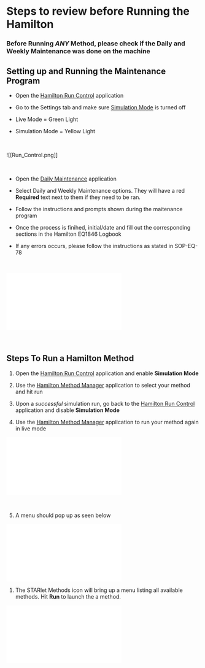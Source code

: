 # Steps to review before Running the Hamilton

  

### Before Running ***ANY*** Method, please check if the Daily and Weekly Maintenance was done on the machine

  

## Setting up and Running the Maintenance Program

  

- Open the <u>Hamilton Run Control</u> application

 - Go to the Settings tab and make sure <u>Simulation Mode</u> is turned off

 - Live Mode = Green Light

 - Simulation Mode = Yellow Light

 <p>&nbsp;</p>


![[Run_Control.png]]


 <p>&nbsp;</p>

- Open the <u>Daily Maintenance</u> application

 - Select Daily and Weekly Maintenance options. They will have a red **Required** text next to them if they need to be ran.

 - Follow the instructions and prompts shown during the maitenance program

 - Once the process is finihed, initial/date and fill out the corresponding sections in the Hamilton EQ1846 Logbook

 - If any errors occurs, please follow the instructions as stated in SOP-EQ-78

 <p>&nbsp;</p>

  

 ![Maintenance](Hamilton_Daily_Maintenance_Required.JPG.md "Maintenance Application Screen")

 <p>&nbsp;</p>

  

## Steps To Run a Hamilton Method

 1) Open the <u>Hamilton Run Control</u> application and enable **Simulation Mode**

 2) Use the <u>Hamilton Method Manager</u> application to select your method and hit run

 3) Upon a *successful* simulation run, go back to the <u>Hamilton Run Control</u> application and disable **Simulation Mode**

 4) Use the <u>Hamilton Method Manager</u> application to run your method again in live mode

 ![Method Manager Icon](Hamilton_MethodManagerIcon.JPG.md "Method Manager Shortcut Icon")

 <p>&nbsp;</p>

  

 5) A menu should pop up as seen below

 ![Method Manager Method List](Hamilton_MethodManagerMenu.JPG.md "Hamilton Method Manager Starting Menu")

  

 1) The STARlet Methods icon will bring up a menu listing all available methods. Hit **Run** to launch the a method.

 ![Hamilton Method List](Hamilton_MethodManager_MethodMenu.JPG.md)
 

